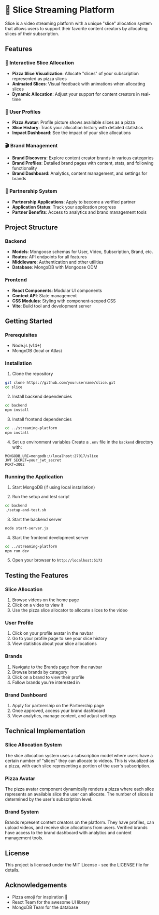 # 🍕 Slice Streaming Platform

Slice is a video streaming platform with a unique "slice" allocation system that allows users to support their favorite content creators by allocating slices of their subscription.

## Features

### 🍕 Interactive Slice Allocation
- **Pizza Slice Visualization**: Allocate "slices" of your subscription represented as pizza slices
- **Animated Slices**: Visual feedback with animations when allocating slices
- **Dynamic Allocation**: Adjust your support for content creators in real-time

### 👤 User Profiles
- **Pizza Avatar**: Profile picture shows available slices as a pizza
- **Slice History**: Track your allocation history with detailed statistics
- **Impact Dashboard**: See the impact of your slice allocations

### 🎬 Brand Management
- **Brand Discovery**: Explore content creator brands in various categories
- **Brand Profiles**: Detailed brand pages with content, stats, and following functionality
- **Brand Dashboard**: Analytics, content management, and settings for brands

### 👔 Partnership System
- **Partnership Applications**: Apply to become a verified partner
- **Application Status**: Track your application progress
- **Partner Benefits**: Access to analytics and brand management tools

## Project Structure

### Backend
- **Models**: Mongoose schemas for User, Video, Subscription, Brand, etc.
- **Routes**: API endpoints for all features
- **Middleware**: Authentication and other utilities
- **Database**: MongoDB with Mongoose ODM

### Frontend
- **React Components**: Modular UI components
- **Context API**: State management
- **CSS Modules**: Styling with component-scoped CSS
- **Vite**: Build tool and development server

## Getting Started

### Prerequisites
- Node.js (v14+)
- MongoDB (local or Atlas)

### Installation

1. Clone the repository
```bash
git clone https://github.com/yourusername/slice.git
cd slice
```

2. Install backend dependencies
```bash
cd backend
npm install
```

3. Install frontend dependencies
```bash
cd ../streaming-platform
npm install
```

4. Set up environment variables
Create a `.env` file in the `backend` directory with:
```
MONGODB_URI=mongodb://localhost:27017/slice
JWT_SECRET=your_jwt_secret
PORT=3002
```

### Running the Application

1. Start MongoDB (if using local installation)

2. Run the setup and test script
```bash
cd backend
./setup-and-test.sh
```

3. Start the backend server
```bash
node start-server.js
```

4. Start the frontend development server
```bash
cd ../streaming-platform
npm run dev
```

5. Open your browser to `http://localhost:5173`

## Testing the Features

### Slice Allocation
1. Browse videos on the home page
2. Click on a video to view it
3. Use the pizza slice allocator to allocate slices to the video

### User Profile
1. Click on your profile avatar in the navbar
2. Go to your profile page to see your slice history
3. View statistics about your slice allocations

### Brands
1. Navigate to the Brands page from the navbar
2. Browse brands by category
3. Click on a brand to view their profile
4. Follow brands you're interested in

### Brand Dashboard
1. Apply for partnership on the Partnership page
2. Once approved, access your brand dashboard
3. View analytics, manage content, and adjust settings

## Technical Implementation

### Slice Allocation System
The slice allocation system uses a subscription model where users have a certain number of "slices" they can allocate to videos. This is visualized as a pizza, with each slice representing a portion of the user's subscription.

### Pizza Avatar
The pizza avatar component dynamically renders a pizza where each slice represents an available slice the user can allocate. The number of slices is determined by the user's subscription level.

### Brand System
Brands represent content creators on the platform. They have profiles, can upload videos, and receive slice allocations from users. Verified brands have access to the brand dashboard with analytics and content management tools.

## License

This project is licensed under the MIT License - see the LICENSE file for details.

## Acknowledgements

- Pizza emoji for inspiration 🍕
- React Team for the awesome UI library
- MongoDB Team for the database
